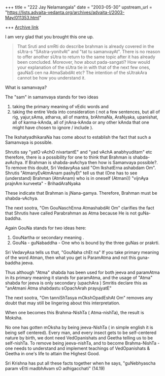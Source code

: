 +++
title = "222 Jay Nelamangala"
date = "2003-05-30"
upstream_url = "https://lists.advaita-vedanta.org/archives/advaita-l/2003-May/011353.html"

+++
[Archive link](https://lists.advaita-vedanta.org/archives/advaita-l/2003-May/011353.html)

I am very glad that you brought this one up.

>That Sruti and smRti do describe brahman is already covered in the sUtra-s
>"SAstra-yonitvAt" and "tat tu samanvayAt". There is no reason to offer
>another sUtra to return to the same topic after it has already been
>concluded. Moreover, how about pada-sangati? How would your explanation of
>the sUtra tie in with that of the next few ones, gauNaS cen na AtmaSabdAt
>etc? The intention of the sUtrakAra cannot be how you understand it.

What is samanvaya?

The "sam" in samanvaya stands for two ideas
1) taking the primary meaning of vEdic words and
2) taking the entire Veda into consideration ( not a few sentences, but all
of
rig, yajur,sAma, atharva,  all of mantra, brAhmaNa, AraNyaka, upanishat,
all of karma-kAnda, all of jnAna-kAnda or any other kAnda that one might
have chosen to ignore / include ).

The IkshatyadhikaraNa has come about to establish the fact that
such a Samanvaya is possible.

Shrutis say "yatO vAchO nivartantE" and "yad vAchA anabhyuditam" etc
therefore, there is a possibility for one to think that Brahman is
shabda-avAchya.   If Brahman is shabda-avAchya then how is Samanvaya
possible?.   To remove this doubt,  Sri VedavyAsa said
"Om IkshatErna ashabdam Om".
Shrutis "AtmanyEvAtmAnam pashyEt"   tell us that
(One has to see (understand) Brahman (AtmAnam) who is in oneself (Atmani))
"vijnAya prajnAm kurveeta" -  BrihadAraNyaka

These indicate that Brahman is jNana-gamya.  Therefore,  Brahman must be
shabda-vAchya.

The next sootra, "Om GouNaschEnna AtmashabdAt Om"  clarifies the
fact that Shrutis have called Parabrahman as Atma because  He is not
guNa-baddha.

Again GouNa stands for two ideas here:
1) GouNartha or secondary meaning .
2) GouNa - guNabaddha - One who is bound by the three guNas or prakrti.

Sri VedavyAsa tells us that,  "GouNaha chEt na"
If you  take primary meaning of the word Atman, then what you get is
ParamAtma and not this guna-baddha jeeva.

Thus although "Atma" shabda has been used for both jeeva and paramAtma
in its  primary meaning it stands for paramAtma,  and the usage of
"Atma" shabda for jeeva is only secondary (upachAra )
Smritis declare this as "anAtmani Atma shabdastu sOpachArah prayujyatE"

The next sootra, "Om tanniShTasya mOkshOpadEshAt Om"  removes
any doubt that may still be lingering about this interpretation.

When one becomes this Brahma-NishTa  ( Atma-nishTa),  the result is Moksha.

No one has gotten mOksha by being jeeva-NishTa ( in simple english it is
being self centered).
Every man, and every insect  gets to be self-centered nature
by birth,  we dont need VedOpanishats and Geetha telling us to be
self-nishTa.
To remove being jeeva-nishTa,  and to become Brahma-NishTa - one needs to
understand and implement teachings of VedOpanishats & Geetha in one's life
to
attain the Highest Good.

Sri Krishna has put all these facts together when he says,
"guNebhyascha param vEtti madbhAvam sO adhigacchati"  (14.19)


